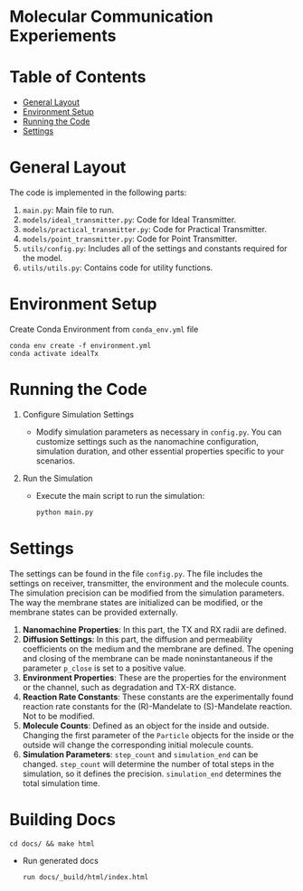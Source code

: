 # Molecular Communication Experiements

# Table of Contents

* [General Layout](#general-layout)
* [Environment Setup](#package-installation)
* [Running the Code](#running-the-code)
* [Settings](#settings)

# General Layout
The code is implemented in the following parts:
1) `main.py`: Main file to run.
2) `models/ideal_transmitter.py`: Code for Ideal Transmitter.
3) `models/practical_transmitter.py`: Code for Practical Transmitter.
4) `models/point_transmitter.py`: Code for Point Transmitter.
5) `utils/config.py`: Includes all of the settings and constants required for the model.
6) `utils/utils.py`: Contains code for utility functions.

# Environment Setup

Create Conda Environment from `conda_env.yml` file

```
conda env create -f environment.yml
conda activate idealTx
```


# Running the Code
1) Configure Simulation Settings
   - Modify simulation parameters as necessary in `config.py`. You can customize settings such as the nanomachine configuration, simulation duration, and other essential properties specific to your scenarios.

2) Run the Simulation
   - Execute the main script to run the simulation:
     ```bash
     python main.py
     ```

# Settings

The settings can be found in the file `config.py`. The file includes the settings on receiver, transmitter, the environment and the molecule counts. The simulation precision can be modified from the simulation parameters. The way the membrane states are initialized can be modified, or the membrane states can be provided externally.

1) **Nanomachine Properties**: In this part, the TX and RX radii are defined.
2) **Diffusion Settings**: In this part, the diffusion and permeability coefficients on the medium and the membrane are defined. The opening and closing of the membrane can be made noninstantaneous if the parameter `p_close` is set to a positive value.
3) **Environment Properties**: These are the properties for the environment or the channel, such as degradation and TX-RX distance.
4) **Reaction Rate Constants**: These constants are the experimentally found reaction rate constants for the (R)-Mandelate to (S)-Mandelate reaction. Not to be modified.
5) **Molecule Counts**: Defined as an object for the inside and outside. Changing the first parameter of the `Particle` objects for the inside or the outside will change the corresponding initial molecule counts.
6) **Simulation Parameters**: `step_count` and `simulation_end` can be changed. `step_count` will determine the number of total steps in the simulation, so it defines the precision. `simulation_end` determines the total simulation time.

# Building Docs

```
cd docs/ && make html
```

- Run generated docs

    ```
    run docs/_build/html/index.html
    ```
